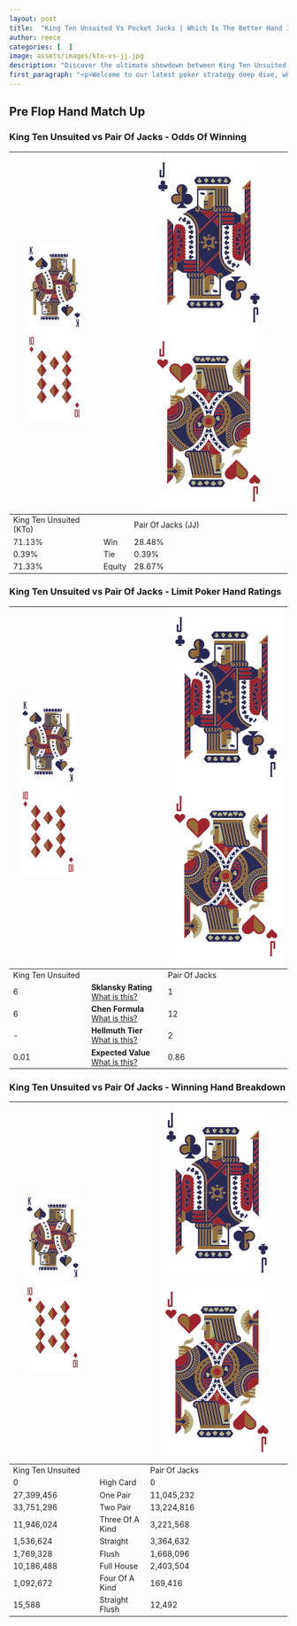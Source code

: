 ```yaml
---
layout: post
title:  "King Ten Unsuited Vs Pocket Jacks | Which Is The Better Hand In Poker? A Complete Guide"
author: reece
categories: [  ]
image: assets/images/kto-vs-jj.jpg
description: "Discover the ultimate showdown between King Ten Unsuited and Pair Of Jacks in poker! Uncover the odds, strategies, and scenarios where one hand triumphs over the other. Get ready to up your poker game with this thrilling analysis."
first_paragraph: "<p>Welcome to our latest poker strategy deep dive, where we're pitting two distinct hands against each other in a high-stakes showdown: King Ten Unsuited vs Pair Of Jacks.</p><p>In the dynamic world of poker, every decision counts, and knowing which hand holds the upper hand is key to your success at the table.</p><p>In this article, we'll dissect these two hands, explore the scenarios where one dominates the other, and equip you with the knowledge to make strategic choices that can tip the odds in your favor.</p><p>Get ready to unravel the intriguing dynamics of these poker hands and elevate your game to new heights.</p>"
---
```




[comment]: # (sp0)

## Pre Flop Hand Match Up

<div class="table hand-ratings" markdown="1"> 



### King Ten Unsuited vs Pair Of Jacks - Odds Of Winning


    
| ![image info](assets/images/hand1/K.png) ![image info](assets/images/hand1/To.png) |  | ![image info](assets/images/hand2/J.png) ![image info](assets/images/hand2/Jo.png) |
| -------- | -------- | -------- |
| King Ten Unsuited (KTo) |  | Pair Of Jacks (JJ) |
| 71.13% | Win | 28.48% |
| 0.39% | Tie | 0.39% |
| 71.33% | Equity | 28.67% |




[comment]: # (sp1)



### King Ten Unsuited vs Pair Of Jacks - Limit Poker Hand Ratings


    
| ![image info](assets/images/hand1/K.png) ![image info](assets/images/hand1/To.png) |  | ![image info](assets/images/hand2/J.png) ![image info](assets/images/hand2/Jo.png) |
| -------- | -------- | -------- |
| King Ten Unsuited |  | Pair Of Jacks |
| 6 | **Sklansky Rating** [What is this?](/sklansky-rating-explained) | 1 |
| 6 | **Chen Formula** [What is this?](/chen-formula-explained) | 12 |
| - | **Hellmuth Tier** [What is this?](/Hellmuth-tier-explained) | 2 |
| 0.01 | **Expected Value** [What is this?](/expected-value-explained) | 0.86 |




[comment]: # (sp2)



### King Ten Unsuited vs Pair Of Jacks - Winning Hand Breakdown


    
| ![image info](assets/images/hand1/K.png) ![image info](assets/images/hand1/To.png) |  | ![image info](assets/images/hand2/J.png) ![image info](assets/images/hand2/Jo.png) |
| -------- | -------- | -------- |
| King Ten Unsuited |  | Pair Of Jacks |
| 0 | High Card | 0 |
| 27,399,456 | One Pair | 11,045,232 |
| 33,751,296 | Two Pair | 13,224,816 |
| 11,946,024 | Three Of A Kind | 3,221,568 |
| 1,536,624 | Straight | 3,364,632 |
| 1,769,328 | Flush | 1,668,096 |
| 10,186,488 | Full House | 2,403,504 |
| 1,092,672 | Four Of A Kind | 169,416 |
| 15,588 | Straight Flush | 12,492 |




[comment]: # (sp3)



</div>

[comment]: # (sp4)



[comment]: # (sp5)

